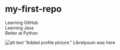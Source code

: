 # my-first-repo
Learning GitHub<br/>
Learning Java<br/>
Better at Python

![alt text](https://github.com/Willow-777/my-first-repo/blob/profile-picture/smgkijs3n5jd1.jpg?raw=true)
"Added profile picture."
LibreIpsum was here
